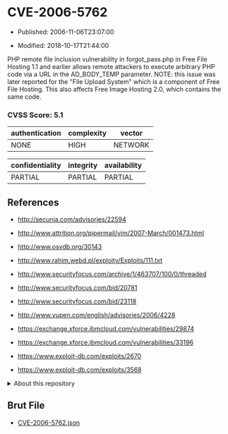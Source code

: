 # CVE-2006-5762

- Published: 2006-11-06T23:07:00

- Modified: 2018-10-17T21:44:00

PHP remote file inclusion vulnerability in forgot_pass.php in Free File Hosting 1.1 and earlier allows remote attackers to execute arbitrary PHP code via a URL in the AD_BODY_TEMP parameter.  NOTE: this issue was later reported for the "File Upload System" which is a component of Free File Hosting.  This also affects Free Image Hosting 2.0, which contains the same code.

### CVSS Score: **5.1**

| authentication | complexity | vector |
| --- | --- | --- |
| NONE | HIGH | NETWORK |

| confidentiality | integrity | availability |
| --- | --- | --- |
| PARTIAL | PARTIAL | PARTIAL |

## References

* http://secunia.com/advisories/22594

* http://www.attrition.org/pipermail/vim/2007-March/001473.html

* http://www.osvdb.org/30143

* http://www.rahim.webd.pl/exploity/Exploits/111.txt

* http://www.securityfocus.com/archive/1/463707/100/0/threaded

* http://www.securityfocus.com/bid/20781

* http://www.securityfocus.com/bid/23118

* http://www.vupen.com/english/advisories/2006/4228

* https://exchange.xforce.ibmcloud.com/vulnerabilities/29874

* https://exchange.xforce.ibmcloud.com/vulnerabilities/33196

* https://www.exploit-db.com/exploits/2670

* https://www.exploit-db.com/exploits/3568

<details>
<summary>About this repository</summary> 

  This repository is part of the project [Live Hack CVE](https://github.com/Live-Hack-CVE). Main website can be found [www.live-hack.org](https://www.live-hack.org) 
  
  Made by [Sn0wAlice](https://github.com/Sn0wAlice) for the people that care about security and need to have a feed of the latest CVEs. Hope you enjoy it, don't forget to star the repo and follow me on [Twitter](https://twitter.com/Sn0wAlice) and [Github](https://github.com/Sn0wAlice). And that is my [personnal website](https://www.alice-snow.me/)

  - [Home Page](https://github.com/Live-Hack-CVE)
  - [Framework](https://github.com/Live-Hack-CVE/cve-framework)
  - [CVE database](https://github.com/Live-Hack-CVE/full_database)
  - [Changelog](https://github.com/Live-Hack-CVE/Changelog)
</details>

## Brut File

* [CVE-2006-5762.json](https://raw.githubusercontent.com/Live-Hack-CVE/full_database/main/cves/2006/CVE-2006-5762.json)

